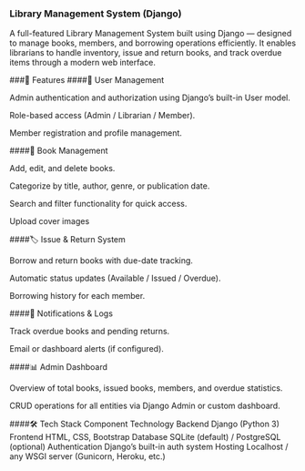 ### Library Management System (Django)

A full-featured Library Management System built using Django — designed to manage books, members, and borrowing operations efficiently.
It enables librarians to handle inventory, issue and return books, and track overdue items through a modern web interface.

###🚀 Features
####👤 User Management

Admin authentication and authorization using Django’s built-in User model.

Role-based access (Admin / Librarian / Member).

Member registration and profile management.

####📖 Book Management

Add, edit, and delete books.

Categorize by title, author, genre, or publication date.

Search and filter functionality for quick access.

Upload cover images

####🏷️ Issue & Return System

Borrow and return books with due-date tracking.

Automatic status updates (Available / Issued / Overdue).

Borrowing history for each member.

####📅 Notifications & Logs

Track overdue books and pending returns.

Email or dashboard alerts (if configured).

####📊 Admin Dashboard

Overview of total books, issued books, members, and overdue statistics.

CRUD operations for all entities via Django Admin or custom dashboard.

####🛠️ Tech Stack
Component	Technology
Backend	Django (Python 3)
Frontend	HTML, CSS, Bootstrap
Database	SQLite (default) / PostgreSQL (optional)
Authentication	Django’s built-in auth system
Hosting	Localhost / any WSGI server (Gunicorn, Heroku, etc.)
